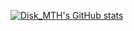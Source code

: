 [![Disk_MTH's GitHub stats](https://github-readme-stats.vercel.app/api?username=Disk-MTH)](https://github.com/anuraghazra/github-readme-stats)
